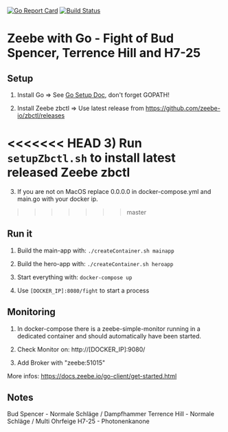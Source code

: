 [![Go Report Card](https://goreportcard.com/badge/github.com/holunda-io/zeebe-go-spencer)](https://goreportcard.com/report/github.com/holunda-io/zeebe-go-spencer)
[![Build Status](https://travis-ci.org/holunda-io/zeebe-go-spencer.svg?branch=master)](https://travis-ci.org/holunda-io/zeebe-go-spencer)

# Zeebe with Go - Fight of Bud Spencer, Terrence Hill and H7-25

## Setup

1) Install Go => See [Go Setup Doc](https://golang.org/doc/install), don't forget GOPATH!

2) Install Zeebe zbctl => Use latest release from https://github.com/zeebe-io/zbctl/releases

<<<<<<< HEAD
3) Run `setupZbctl.sh` to install latest released Zeebe zbctl
=======
3) If you are not on MacOS replace 0.0.0.0 in docker-compose.yml and main.go with your docker ip.
>>>>>>> master

## Run it

1) Build the main-app with: `./createContainer.sh mainapp`

2) Build the hero-app with: `./createContainer.sh heroapp`

3) Start everything with: `docker-compose up`

3) Use `[DOCKER_IP]:8080/fight` to start a process

## Monitoring

1) In docker-compose there is a zeebe-simple-monitor running
   in a dedicated container and should automatically have been started.

2) Check Monitor on: http://[DOCKER_IP]:9080/

3) Add Broker with "zeebe:51015"

More infos: https://docs.zeebe.io/go-client/get-started.html

## Notes 

Bud Spencer - Normale Schläge / Dampfhammer
Terrence Hill - Normale Schläge / Multi Ohrfeige
H7-25 - Photonenkanone
